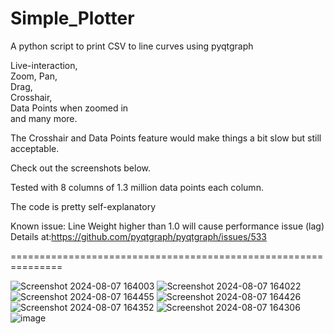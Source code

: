 # Simple_Plotter
A python script to print CSV to line curves using pyqtgraph

Live-interaction, <br />
Zoom, Pan, <br />
Drag, <br />
Crosshair, <br />
Data Points when zoomed in <br />
and many more. <br />

The Crosshair and Data Points feature would make things a bit slow but still acceptable.

Check out the screenshots below.

Tested with 8 columns of 1.3 million data points each column.

The code is pretty self-explanatory 

Known issue: Line Weight higher than 1.0 will cause performance issue (lag)
Details at:https://github.com/pyqtgraph/pyqtgraph/issues/533

===============================================================

![Screenshot 2024-08-07 164003](https://github.com/user-attachments/assets/49a9bdb0-4678-49f3-984a-8989f11b8378)
![Screenshot 2024-08-07 164022](https://github.com/user-attachments/assets/fad04b57-6d21-41b7-a2a7-c9eb510c42fc)
![Screenshot 2024-08-07 164455](https://github.com/user-attachments/assets/848836ea-614a-47d4-ab3a-d87067f84497)
![Screenshot 2024-08-07 164426](https://github.com/user-attachments/assets/18eba1fe-d58d-4473-bf89-c903bc784e29)
![Screenshot 2024-08-07 164352](https://github.com/user-attachments/assets/f609a7a7-cb97-4c7e-81c2-363ede81dc3c)
![Screenshot 2024-08-07 164306](https://github.com/user-attachments/assets/55b1b3bf-1b3c-40cf-abcc-35da9071269c)
![image](https://github.com/user-attachments/assets/442f0952-0562-40d1-9ef3-468d41bc9d6a)
